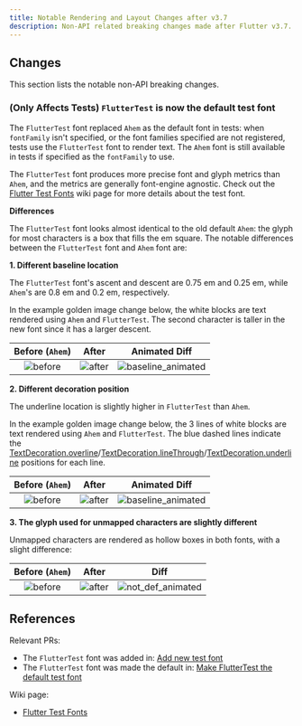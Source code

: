 ```yaml
---
title: Notable Rendering and Layout Changes after v3.7
description: Non-API related breaking changes made after Flutter v3.7.
---
```


## Changes

This section lists the notable non-API breaking changes.

### (Only Affects Tests) `FlutterTest` is now the default test font

The `FlutterTest` font replaced `Ahem` as the default font in tests: when
`fontFamily` isn't specified, or the font families specified are not registered,
tests use the `FlutterTest` font to render text. The `Ahem` font is still
available in tests if specified as the `fontFamily` to use.

The `FlutterTest` font produces more precise font and glyph metrics than `Ahem`,
and the metrics are generally font-engine agnostic.
Check out the [Flutter Test Fonts][]
wiki page for more details about the test font.

**Differences**

The `FlutterTest` font looks almost identical to the old default `Ahem`: the
glyph for most characters is a box that fills the em square. The notable
differences between the `FlutterTest` font and `Ahem` font are:

**1. Different baseline location**

The `FlutterTest` font's ascent and descent are 0.75 em and 0.25 em, while
`Ahem`'s are 0.8 em and 0.2 em, respectively.

In the example golden image change below, the white blocks are text rendered
using `Ahem` and `FlutterTest`. The second character is taller in the new font
since it has a larger descent.

| Before (`Ahem`) | After | Animated Diff |
| :---: | :---: | :---: |
| ![before](assets/material.ink_sparkle.bottom_right.0_masterImage.png) | ![after](assets/material.ink_sparkle.bottom_right.0_testImage.png) | ![baseline_animated](assets/baseline.webp) |

**2. Different decoration position**

The underline location is slightly higher in `FlutterTest` than `Ahem`.

In the example golden image change below, the 3 lines of white blocks are text
rendered using `Ahem` and `FlutterTest`. The blue dashed lines indicate the
[TextDecoration.overline]/[TextDecoration.lineThrough]/[TextDecoration.underline]
positions for each line.

| Before (`Ahem`) | After | Animated Diff |
| :---: | :---: | :---: |
| ![before](assets/widgets.text_golden.Decoration.1_masterImage.png) | ![after](assets/widgets.text_golden.Decoration.1_testImage.png) |  ![baseline_animated](assets/underline.webp) |

**3. The glyph used for unmapped characters are slightly different**

Unmapped characters are rendered as hollow boxes in both fonts, with
a slight difference:

| Before (`Ahem`) | After | Diff |
| :---: | :---: | :---: |
| ![before](assets/material.floating_action_button_test.clip_masterImage.png) | ![after](assets/material.floating_action_button_test.clip_testImage.png) | ![not_def_animated](assets/not_def.webp) |

## References

Relevant PRs:

* The `FlutterTest` font was added in: [Add new test font]({{site.repo.engine}}/pull/39809)
* The `FlutterTest` font was made the default in: [Make FlutterTest the default test font]({{site.repo.engine}}/pull/40188)

Wiki page:

* [Flutter Test Fonts][]

[Flutter Test Fonts]: {{site.repo.flutter}}/blob/main/docs/contributing/testing/Flutter-Test-Fonts.md
[TextDecoration.underline]: {{site.api}}/flutter/dart-ui/TextDecoration/underline-constant.html
[TextDecoration.overline]: {{site.api}}/flutter/dart-ui/TextDecoration/overline-constant.html
[TextDecoration.lineThrough]: {{site.api}}/flutter/dart-ui/TextDecoration/lineThrough-constant.html
